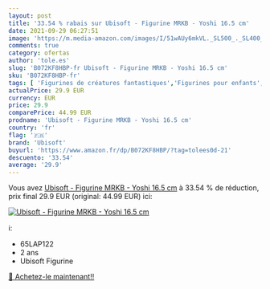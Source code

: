 ```yaml
---
layout: post
title: '33.54 % rabais sur Ubisoft - Figurine MRKB - Yoshi 16.5 cm'
date: 2021-09-29 06:27:51
image: 'https://m.media-amazon.com/images/I/51wAUy6mkVL._SL500_._SL400_.jpg'
comments: true
category: ofertas
author: 'tole.es'
slug: 'B072KF8HBP-fr Ubisoft - Figurine MRKB - Yoshi 16.5 cm'
sku: 'B072KF8HBP-fr'
tags: [ 'Figurines de créatures fantastiques','Figurines pour enfants','Jeux et Jouets','Jeux et jouets','ubisoft', ]
actualPrice: 29.9 EUR
currency: EUR
price: 29.9
comparePrice: 44.99 EUR
prodname: 'Ubisoft - Figurine MRKB - Yoshi 16.5 cm'
country: 'fr'
flag: '🇫🇷'
brand: 'Ubisoft'
buyurl: 'https://www.amazon.fr/dp/B072KF8HBP/?tag=tolees0d-21'
descuento: '33.54'
average: '29.9'
---
```


Vous avez [Ubisoft - Figurine MRKB - Yoshi 16.5 cm](https://www.amazon.fr/dp/B072KF8HBP/?tag=tolees0d-21)  à  33.54 % de réduction, prix final  29.9 EUR (original: 44.99 EUR) ici:

[![Ubisoft - Figurine MRKB - Yoshi 16.5 cm](https://m.media-amazon.com/images/I/51wAUy6mkVL._SL500_._SL400_.jpg)](https://www.amazon.fr/dp/B072KF8HBP/?tag=tolees0d-21)

ℹ️:

- 65LAP122
- 2 ans
- Ubisoft Figurine

[🛒 Achetez-le maintenant!!](https://www.amazon.fr/dp/B072KF8HBP/?tag=tolees0d-21)
